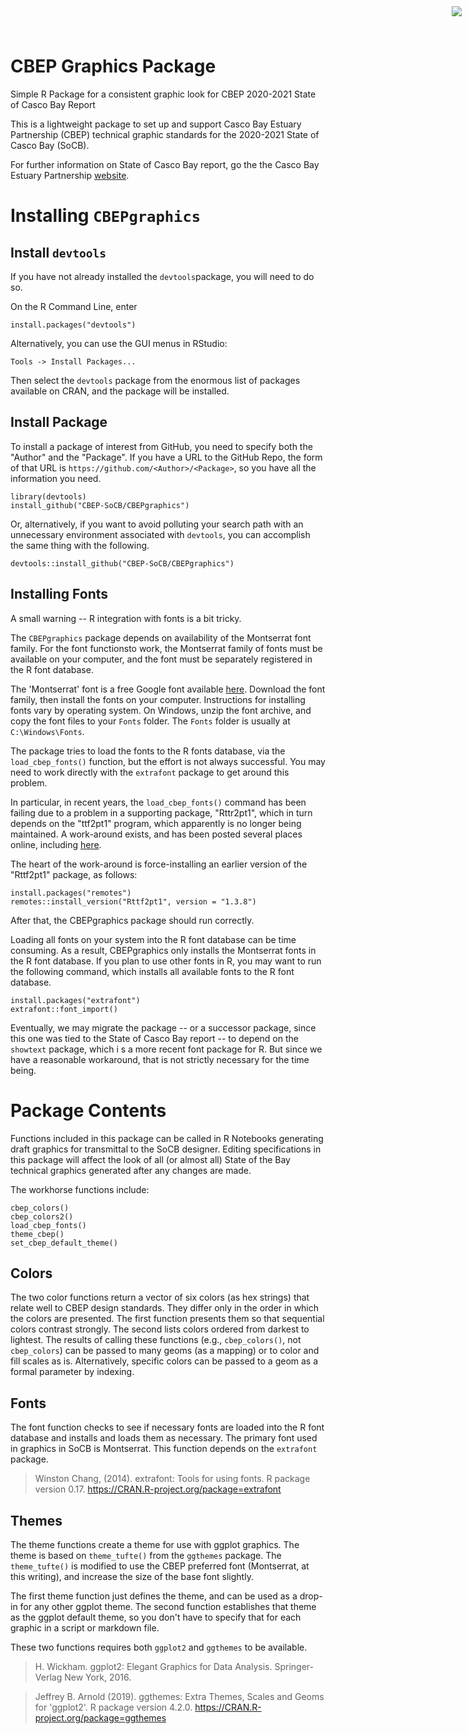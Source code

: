 # CBEP Graphics Package

<img
    src="https://www.cascobayestuary.org/wp-content/uploads/2014/04/logo_sm.jpg"
    style="position:absolute;top:10px;right:10px;" />

Simple R Package for a consistent graphic look for CBEP 2020-2021 State of Casco 
Bay Report

This is a lightweight package to set up and support Casco Bay Estuary Partnership
(CBEP) technical graphic standards for the 2020-2021 State of Casco Bay (SoCB).

For further information on State of Casco Bay report, go the the Casco Bay
Estuary Partnership [website]( https://cascobayestuary.org).

# Installing `CBEPgraphics`
## Install `devtools`
If you have not already installed the `devtools`package, 
you will need to do so.

On the R Command Line, enter

`install.packages("devtools")`

Alternatively, you can use the GUI menus in RStudio:

`Tools -> Install Packages... `

Then select the `devtools` package from  the enormous list 
of packages available on CRAN, and the package will be 
installed.

## Install Package
To install a package of interest from GitHub, you need 
to specify both the "Author" and the "Package".  If you 
have a URL to the GitHub Repo, the form of that URL is 
`https://github.com/<Author>/<Package>`, so you have all
the information you need.

```	
library(devtools)
install_github("CBEP-SoCB/CBEPgraphics")
```

Or, alternatively, if you want to avoid polluting your 
search path with an unnecessary environment associated
with `devtools`, you can accomplish the same thing with
the following.

```
devtools::install_github("CBEP-SoCB/CBEPgraphics")
```

## Installing Fonts
A small warning -- R integration with fonts is a bit tricky.

The `CBEPgraphics` package depends on availability of the Montserrat font 
family. For the font functionsto work, the Montserrat family of fonts must be
available on your computer, and the font must be separately registered in the R
font database.

The 'Montserrat' font is a free Google font available 
[here](https://fonts.google.com/specimen/Montserrat).  Download the font family,
then install the fonts on your computer.  Instructions for installing fonts vary
by operating system.  On Windows, unzip the font archive, and copy the font
files to your `Fonts` folder.  The `Fonts` folder is usually at
`C:\Windows\Fonts`.

The package tries to load the fonts to the R fonts database, via the 
`load_cbep_fonts()` function, but the effort is not always 
successful.  You may need to work directly with the `extrafont` package to get
around this problem.

In particular, in recent years, the `load_cbep_fonts()` command has been failing
due to a problem in a supporting package, "Rttr2pt1", which in turn depends on
the "ttf2pt1" program, which apparently is no longer being maintained. A 
work-around exists, and has been posted several places online, including 
[here](https://stackoverflow.com/questions/61204259/how-can-i-resolve-the-no-font-name-issue-when-importing-fonts-into-r-using-ext/66532692#66532692).  

The heart of the work-around is force-installing an earlier version of the
"Rttf2pt1" package, as follows:
```
install.packages("remotes")
remotes::install_version("Rttf2pt1", version = "1.3.8")
```

After that, the CBEPgraphics package should run correctly. 

Loading all  fonts on your system into the R font database can be time
consuming. As a result, CBEPgraphics only installs the Montserrat fonts in the R
font database.  If you plan to use other fonts in R, you may want to run the
following command, which installs all available fonts to the R font database.

```
install.packages("extrafont")
extrafont::font_import()
```

Eventually, we may migrate the package -- or a successor package, since this one
was tied to the State of Casco Bay report -- to depend on the `showtext`
package, which i s a more recent font package for R.  But since we have a 
reasonable  workaround, that is not strictly necessary for the time being.

# Package Contents
Functions included in this package can be called in R Notebooks
generating draft graphics for transmittal to the SoCB designer.
Editing specifications in this package will affect the look of
all (or almost all) State of the Bay technical graphics generated after any
changes are made.

The workhorse functions include:

    cbep_colors()
    cbep_colors2()
    load_cbep_fonts()
    theme_cbep()
    set_cbep_default_theme()
    
## Colors
The two color functions return a vector of six colors (as hex strings) that
relate well to CBEP design standards.  They differ only in the order in which
the colors are presented.  The first function presents them so that sequential
colors contrast strongly. The second lists colors ordered from darkest to
lightest.  The results of calling these functions (e.g., `cbep_colors()`, not
`cbep_colors`) can be passed to many geoms (as a mapping) or to color and
fill scales as is. Alternatively, specific colors can be passed to a geom as a 
formal parameter by indexing. 

## Fonts
The font function checks to see if necessary fonts are loaded into the R font
database and installs and loads them as necessary.  The primary font used in 
graphics in SoCB is Montserrat.  This function depends on the `extrafont` 
package.  

> Winston Chang, (2014). extrafont: Tools for using fonts. R package version 0.17.
> https://CRAN.R-project.org/package=extrafont


## Themes
The theme functions create a theme for use with ggplot graphics.  The theme is
based on `theme_tufte()` from the `ggthemes` package.  The `theme_tufte()` is
modified to use the CBEP preferred font (Montserrat, at this writing), and
increase the size of the base font slightly.

The first theme function just defines the theme, and can be used as a drop-in
for any other ggplot theme.  The second function establishes that theme as the
ggplot default theme, so you don't have to specify that for each graphic in a
script or markdown file.

These two functions requires both `ggplot2` and `ggthemes` to be available.

> H. Wickham. ggplot2: Elegant Graphics for Data Analysis.
> Springer-Verlag New York, 2016.

>  Jeffrey B. Arnold (2019). ggthemes: Extra Themes, Scales and Geoms for
>  'ggplot2'. R package version 4.2.0.
>  https://CRAN.R-project.org/package=ggthemes

